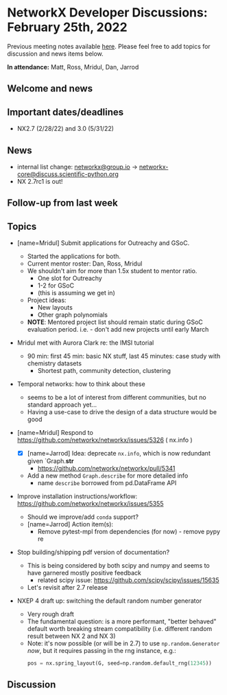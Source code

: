 # NetworkX Developer Discussions: February 25th, 2022

Previous meeting notes available [here](https://github.com/networkx/archive/tree/main/meetings). Please feel free to add topics for discussion and news items below.

**In attendance:** Matt, Ross, Mridul, Dan, Jarrod

## Welcome and news

## Important dates/deadlines

- NX2.7 (2/28/22) and 3.0 (5/31/22)

## News

- internal list change: networkx@group.io -> networkx-core@discuss.scientific-python.org
- NX 2.7rc1 is out!

## Follow-up from last week

## Topics

- [name=Mridul] Submit applications for Outreachy and GSoC.
    - Started the applications for both.
    - Current mentor roster: Dan, Ross, Mridul
    - We shouldn't aim for more than 1.5x student to mentor ratio.
        - One slot for Outreachy
        - 1-2 for GSoC
        - (this is assuming we get in)
    - Project ideas:
      * New layouts
      * Other graph polynomials
  - **NOTE**: Mentored project list should remain static during GSoC evaluation period. i.e. - don't add new projects until early March

- Mridul met with Aurora Clark re: the IMSI tutorial
  * 90 min: first 45 min: basic NX stuff, last 45 minutes: case study with chemistry datasets
    - Shortest path, community detection, clustering

- Temporal networks: how to think about these
  * seems to be a lot of interest from different communities, but no standard approach yet...
  * Having a use-case to drive the design of a data structure would be good

- [name=Mridul] Respond to https://github.com/networkx/networkx/issues/5326 ( nx.info )
  - [x] [name=Jarrod] Idea: deprecate `nx.info`, which is now redundant given `Graph.__str__
      * https://github.com/networkx/networkx/pull/5341
  * Add a new method `Graph.describe` for more detailed info
    - name `describe` borrowed from pd.DataFrame API

- Improve installation instructions/workflow: https://github.com/networkx/networkx/issues/5355
  * Should we improve/add `conda` support?
  * [name=Jarrod] Action item(s):
    - Remove pytest-mpl from dependencies (for now) - remove pypy re

- Stop building/shipping pdf version of documentation?
  * This is being considered by both scipy and numpy and seems to have garnered mostly positive feedback
    - related scipy issue: https://github.com/scipy/scipy/issues/15635
  * Let's revisit after 2.7 release

- NXEP 4 draft up: switching the default random number generator
  * Very rough draft
  * The fundamental question: is a more performant, "better behaved" default worth breaking stream compatibility (i.e. different random result between NX 2 and NX 3)
  * Note: it's now possible (or will be in 2.7) to use `np.random.Generator` *now*, but it requires passing in the rng instance, e.g.:
    ```python
    pos = nx.spring_layout(G, seed=np.random.default_rng(12345))
    ```

## Discussion
